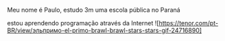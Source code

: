 Meu nome é Paulo, estudo 3m uma escola pública no Paraná

estou aprendendo programação através da Internet 
![https://tenor.com/pt-BR/view/эльпримо-el-primo-brawl-brawl-stars-stars-gif-24716890]
